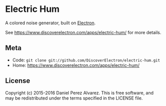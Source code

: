 # Electric Hum

A colored noise generator, built on [Electron](http://electron.atom.io/).

See <https://www.discoverelectron.com/apps/electric-hum/> for more details.


## Meta

* Code: `git clone git://github.com/DiscoverElectron/electric-hum.git`
* Home: <https://www.discoverelectron.com/apps/electric-hum/>


## License

Copyright (c) 2015-2016 Daniel Perez Alvarez. This is free software, and may be redistributed under the terms specified in the LICENSE file.
